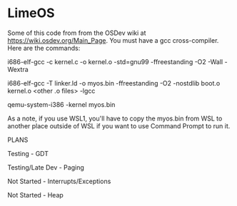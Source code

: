 # LimeOS
Some of this code from from the OSDev wiki at https://wiki.osdev.org/Main_Page. You must have a gcc cross-compiler. Here are the commands:

i686-elf-gcc -c kernel.c -o kernel.o -std=gnu99 -ffreestanding -O2 -Wall -Wextra

i686-elf-gcc -T linker.ld -o myos.bin -ffreestanding -O2 -nostdlib boot.o kernel.o <other .o files> -lgcc

qemu-system-i386 -kernel myos.bin

As a note, if you use WSL1, you'll have to copy the myos.bin from WSL to another place outside of WSL if you want to use Command Prompt to run it.
  
PLANS
  
  Testing - GDT
  
  Testing/Late Dev - Paging
  
  Not Started - Interrupts/Exceptions
  
  Not Started - Heap
